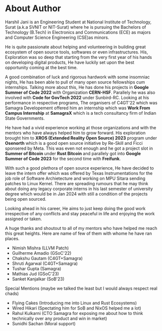 # About Author

Harshil Jani is an Engineering Student at National Institute of Technology, Surat (a.k.a SVNIT or NIT-Surat) where he is pursuing the Bachelors of Technology (B.Tech) in Electronics and Communications (ECE) as majors and Computer Science Engineering (CSE)as minors.

He is quite passionate about helping and volunteering in building great ecosystem of open source tools, softwares or even infrastructures. His, Exploration was so deep that starting from the very first year of his hands on developing digital products, He have luckily set upon the best opportunity coming at the best time. 

A good combination of luck and rigorous hardwork with some insomniac nights, He has been able to pull of many open source fellowships cum internships. Talking more about this, He has done his projects in
**Google Summer of Code 2022** with Organization **CERN-HSF**. Parallely he was also involved with **Code for GovTech 2022** under Sunbird-RC. Looking at his performance in respective programs, The organisers of C4GT'22 which was Samagra Developement offered him an internship which was **Work From Campus Internship** at **SamagraX** which is a tech consultancy firm of Indian State Governments.

He have had a vivid experience working at those organizations and with the mentors who have always helped him to grow forward. His exploration brought him to **XROS (Extended Reality Open Source) 2023** program under **Osenorth** which is a good open source initiative by Re-Skill and Ficci sponsered by Meta. This was even not enough and he got a project slot in **Summer of Bitcoin** under **Rust Bitcoin** and parallely got into **Google Summer of Code 2023** for the second time with **Freifunk**.

With such a good plethora of open source experience, He have decided to leave the intern offer which was offered by Texas Instrumentations for the job role of Software Archietecture and working on MPU Sitara sending patches to Linux Kernel. There are spreading rumours that he may think about doing any legacy corporate interns in his last semester of university degree which would be in Jan 2024 with still a condition of the projects being open sourced.

Looking ahead in his career, He aims to just keep doing the good work irrespective of any conflicts and stay peaceful in life and enjoying the work assigned or taken. 

A huge thanks and shoutout to all of my mentors who have helped me reach this great heights. Here are name of few of them with whome he have ran places.
- Nimish Mishra (LLVM Patch)
- Guilherme Amadio (GSoC'22)
- Chakshu Gautam (C4GT+Samagra)
- Shruti Agarwal (C4GT+Samagra)
- Tushar Gupta (Samagra)
- Mathias Jud (GSoC'23)
- Sanket Kanjalkar (SoB'23)

Special Mentions (maybe we talked the least but I would always respect real chads)
- Flying Cakes (Introducing me into Linux and Rust Ecosystems)
- Wired Hikari (Spectating him for SoB and NixOS helped me a lot)
- Rahul Kulkarni (CTO Samagra for exposing me about how to think technically over any product and win in market)
- Sunidhi Sachan (Moral support)
